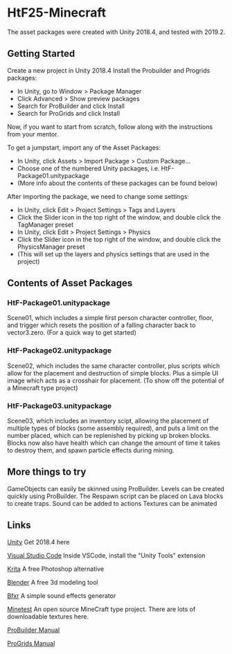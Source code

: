 # HtF25-Minecraft

The asset packages were created with Unity 2018.4, and tested with 2019.2.

## Getting Started

Create a new project in Unity 2018.4
Install the Probuilder and Progrids packages: 
- In Unity, go to Window > Package Manager
- Click Advanced > Show preview packages
- Search for ProBuilder and click Install
- Search for ProGrids and click Install

Now, if you want to start from scratch, follow along with the instructions from your mentor.

To get a jumpstart, import any of the Asset Packages:
- In Unity, click Assets > Import Package > Custom Package...
- Choose one of the numbered Unity packages, i.e. HtF-Package01.unitypackage
- (More info about the contents of these packages can be found below)

After importing the package, we need to change some settings:
- In Unity, click Edit > Project Settings > Tags and Layers
- Click the Slider icon in the top right of the window, and double click the TagManager preset
- In Unity, click Edit > Project Settings > Physics
- Click the Slider icon in the top right of the window, and double click the PhysicsManager preset
- (This will set up the layers and physics settings that are used in the project)

## Contents of Asset Packages

### HtF-Package01.unitypackage

Scene01, which includes a simple first person character controller, floor, and trigger which resets the position of a falling character back to vector3.zero.
(For a quick way to get started)

### HtF-Package02.unitypackage

Scene02, which includes the same character controller, plus scripts which allow for the placement and destruction of simple blocks. Plus a simple UI image which acts as a crosshair for placement.
(To show off the potential of a Minecraft type project)

### HtF-Package03.unitypackage

Scene03, which includes an inventory scipt, allowing the placement of multiple types of blocks (some assembly required), and puts a limit on the number placed, which can be replenished by picking up broken blocks. Blocks now also have health which can change the amount of time it takes to destroy them, and spawn particle effects during mining.

## More things to try

GameObjects can easily be skinned using ProBuilder.
Levels can be created quickly using ProBuilder.
The Respawn script can be placed on Lava blocks to create traps.
Sound can be added to actions
Textures can be animated

## Links

[Unity](https://unity3d.com/get-unity/download/archive) Get 2018.4 here

[Visual Studio Code](https://code.visualstudio.com/) Inside VSCode, install the "Unity Tools" extension

[Krita](https://krita.org/en/download/krita-desktop/) A free Photoshop alternative

[Blender](https://www.blender.org/download/) A free 3d modeling tool

[Bfxr](https://www.bfxr.net/) A simple sound effects generator

[Minetest](https://www.minetest.net/) An open source MineCraft type project. There are lots of downloadable textures here.

[ProBuilder Manual](https://docs.unity3d.com/Packages/com.unity.probuilder@4.2/manual/index.html) 

[ProGrids Manual](https://docs.unity3d.com/Packages/com.unity.progrids@3.0/manual/index.html) 
